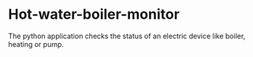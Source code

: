 # Hot-water-boiler-monitor

The python application checks the status of an electric device like boiler, heating or pump.

